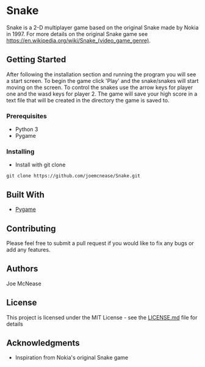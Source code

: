 # Snake

Snake is a 2-D multiplayer game based on the original Snake made by Nokia in 1997. For more details on the original Snake game see https://en.wikipedia.org/wiki/Snake_(video_game_genre).

## Getting Started

After following the installation section and running the program you will see a start screen. To begin the game click 'Play' and the snake/snakes will start moving on the screen. To control the snakes use the arrow keys for player one and the wasd keys for player 2. The game will save your high score in a text file that will be created in the directory the game is saved to.

### Prerequisites

* Python 3
* Pygame

### Installing

* Install with git clone
```
git clone https://github.com/joemcnease/Snake.git
```

## Built With

* [Pygame](https://www.pygame.org/docs/)

## Contributing

Please feel free to submit a pull request if you would like to fix any bugs or add any features.

## Authors

Joe McNease

## License

This project is licensed under the MIT License - see the [LICENSE.md](LICENSE.md) file for details

## Acknowledgments

* Inspiration from Nokia's original Snake game
